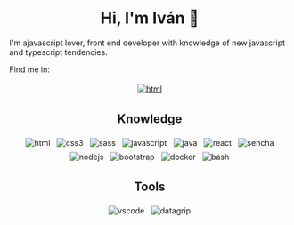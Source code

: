 ### <h1 align=center>Hi, I'm Iván 👋</h1>

<p>
  I'm ajavascript lover, front end developer with knowledge of new javascript and typescript tendencies.
</p>

Find me in:

<p align="center">
  <a href="https://www.linkedin.com/in/ivan-pena-huguet/">
    <img src="https://raw.githubusercontent.com/ivanpenyahuguet/ColoredBadges/master/svg/social/linkedin.svg" alt="html" style="vertical-align:top; margin:4px">
  </a>
</p>

### <h2 align=center>Knowledge</h2>

<p align="center">
  <img src="https://raw.githubusercontent.com/ivanpenyahuguet/ColoredBadges/master/svg/dev/languages/html.svg" alt="html" style="vertical-align:top; margin:4px">
  <img src="https://raw.githubusercontent.com/ivanpenyahuguet/ColoredBadges/master/svg/dev/languages/css3.svg" alt="css3" style="vertical-align:top; margin:4px">
  <img src="https://raw.githubusercontent.com/ivanpenyahuguet/ColoredBadges/master/svg/dev/languages/sass.svg" alt="sass" style="vertical-align:top; margin:4px">
  <img src="https://raw.githubusercontent.com/ivanpenyahuguet/ColoredBadges/master/svg/dev/languages/js.svg" alt="javascript" style="vertical-align:top; margin:4px">
  <img src="https://raw.githubusercontent.com/ivanpenyahuguet/ColoredBadges/master/svg/dev/languages/java.svg" alt="java" style="vertical-align:top; margin:4px">
  <img src="https://raw.githubusercontent.com/ivanpenyahuguet/ColoredBadges/master/svg/dev/frameworks/react.svg" alt="react" style="vertical-align:top; margin:4px">  
  <img src="https://raw.githubusercontent.com/ivanpenyahuguet/ColoredBadges/master/svg/dev/frameworks/sencha.svg" alt="sencha" style="vertical-align:top; margin:4px"> 
  <img src="https://raw.githubusercontent.com/ivanpenyahuguet/ColoredBadges/master/svg/dev/frameworks/nodejs_larger.svg" alt="nodejs" style="vertical-align:top; margin:4px"> 
  <img src="https://raw.githubusercontent.com/ivanpenyahuguet/ColoredBadges/master/svg/dev/frameworks/bootstrap.svg" alt="bootstrap" style="vertical-align:top; margin:4px">
  <img src="https://raw.githubusercontent.com/ivanpenyahuguet/ColoredBadges/master/svg/dev/tools/docker.svg" alt="docker" style="vertical-align:top; margin:4px"> 
  <img src="https://raw.githubusercontent.com/ivanpenyahuguet/ColoredBadges/master/svg/dev/tools/bash.svg" alt="bash" style="vertical-align:top; margin:4px">
</p>


### <h2 align=center>Tools</h2>

<p align="center">
  <img src="https://raw.githubusercontent.com/ivanpenyahuguet/ColoredBadges/master/svg/dev/tools/visualstudio_code.svg" alt="vscode" style="vertical-align:top; margin:4px">
  <img src="https://raw.githubusercontent.com/ivanpenyahuguet/ColoredBadges/master/svg/dev/tools/jetbrains_datagrip.svg" alt="datagrip" style="vertical-align:top; margin:4px">
</p>

<!--
**IvanPenyaHuguet/ivanpenyahuguet** is a ✨ _special_ ✨ repository because its `README.md` (this file) appears on your GitHub profile.

Here are some ideas to get you started:

- 🔭 I’m currently working on ...
- 🌱 I’m currently learning ...
- 👯 I’m looking to collaborate on ...
- 🤔 I’m looking for help with ...
- 💬 Ask me about ...
- 📫 How to reach me: ...
- 😄 Pronouns: ...
- ⚡ Fun fact: ...
-->
